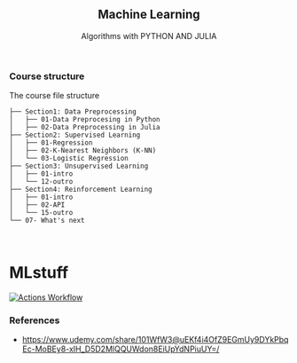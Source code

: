  <p align="center">

 </p>
 
 <h2 align="center"> Machine Learning</h2>

<p align="center"> Algorithms with PYTHON AND JULIA </p>
  


<br>

### Course structure
The course file structure

```
├── Section1: Data Preprocessing
│   ├── 01-Data Preprocesing in Python
│   ├── 02-Data Preprocessing in Julia
├── Section2: Supervised Learning
│   ├── 01-Regression
│   ├── 02-K-Nearest Neighbors (K-NN)
│   └── 03-Logistic Regression
├── Section3: Unsupervised Learning
│   ├── 01-intro
│   └── 12-outro
├── Section4: Reinforcement Learning
│   ├── 01-intro
│   ├── 02-API
│   └── 15-outro
└── 07- What's next
```

<br>

# MLstuff

[![Actions Workflow](https://github.com/nzeal/MLstuff/actions/workflows/actions.yaml/badge.svg)](https://github.com/nzeal/MLstuff/actions/workflows/actions.yaml)

### References
- https://www.udemy.com/share/101WfW3@uEKf4i4OfZ9EGmUy9DYkPbqEc-MoBEy8-xIH_D5D2MlQQUWdon8EiUpYdNPiuUY=/
